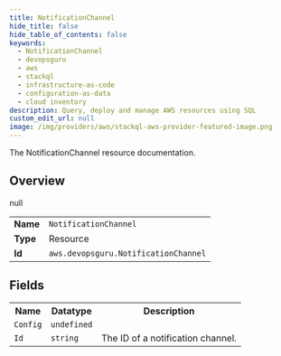 ```yaml
---
title: NotificationChannel
hide_title: false
hide_table_of_contents: false
keywords:
  - NotificationChannel
  - devopsguru
  - aws
  - stackql
  - infrastructure-as-code
  - configuration-as-data
  - cloud inventory
description: Query, deploy and manage AWS resources using SQL
custom_edit_url: null
image: /img/providers/aws/stackql-aws-provider-featured-image.png
---
```

The NotificationChannel resource documentation.

## Overview
<table><tbody>
<tr><td><b>Name</b></td><td><code>NotificationChannel</code></td></tr>
<tr><td><b>Type</b></td><td>Resource</td></tr>
null
<tr><td><b>Id</b></td><td><code>aws.devopsguru.NotificationChannel</code></td></tr>
</tbody></table>

## Fields
<table><tbody>
<tr><th>Name</th><th>Datatype</th><th>Description</th></tr>
<tr><td><code>Config</code></td><td><code>undefined</code></td><td></td></tr><tr><td><code>Id</code></td><td><code>string</code></td><td>The ID of a notification channel.</td></tr>
</tbody></table>